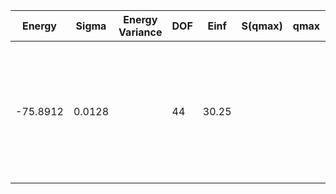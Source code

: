 | Energy   | Sigma  | Energy Variance | DOF | Einf  | S(qmax) | qmax | Method                                                       | Data Repository                                              |
|----------|--------|-----------------|-----|-------|---------|------|--------------------------------------------------------------|--------------------------------------------------------------|
| -75.8912 | 0.0128 |                 | 44  | 30.25 |         |      | CP AFQMC with Constraint Release; no strict upper bound property | H. Shi and S. Zhang, Symmetry in auxiliary-field quantum Monte Carlo calculations, Phys. Rev. B 88, 125132 (2013). |
